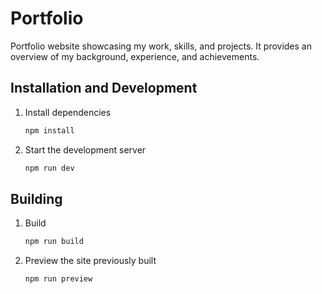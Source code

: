 # Portfolio

Portfolio website showcasing my work, skills, and projects. It provides an overview of my background, experience, and achievements.

## Installation and Development

1. Install dependencies

   ```sh
   npm install
   ```

2. Start the development server

   ```sh
   npm run dev
   ```

## Building

1. Build

   ```sh
   npm run build
   ```

2. Preview the site previously built

   ```sh
   npm run preview
   ```
